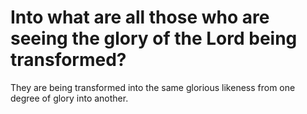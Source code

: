 # Into what are all those who are seeing the glory of the Lord being transformed?

They are being transformed into the same glorious likeness from one degree of glory into another.
